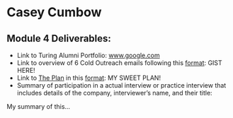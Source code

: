 # Casey Cumbow

## Module 4 Deliverables:

* Link to Turing Alumni Portfolio: www.google.com
* Link to overview of 6 Cold Outreach emails following this [format](https://github.com/turingschool/professional_skills/blob/master/module_four/outreach_deliverable_guidelines.md): GIST HERE!
* Link to [The Plan](https://github.com/turingschool/backend-curriculum-site/blob/gh-pages/module4/projects/the-plan/index.md) in this [format](https://github.com/turingschool/backend-curriculum-site/blob/gh-pages/module4/projects/the-plan/template.markdown): MY SWEET PLAN!
* Summary of participation in a actual interview or practice interview that includes details of the company, interviewer’s name, and their title:

My summary of this...
